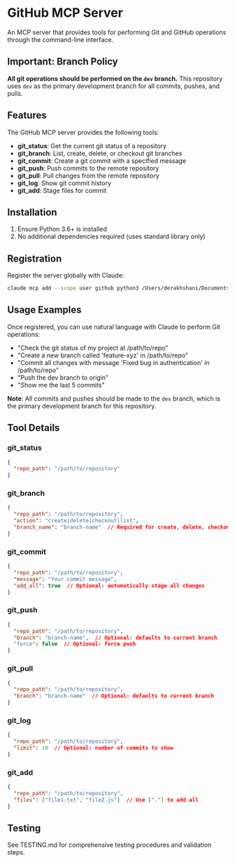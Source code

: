 # GitHub MCP Server

An MCP server that provides tools for performing Git and GitHub operations through the command-line interface.

## Important: Branch Policy

**All git operations should be performed on the `dev` branch.** This repository uses `dev` as the primary development branch for all commits, pushes, and pulls.

## Features

The GitHub MCP server provides the following tools:

- **git_status**: Get the current git status of a repository
- **git_branch**: List, create, delete, or checkout git branches
- **git_commit**: Create a git commit with a specified message
- **git_push**: Push commits to the remote repository
- **git_pull**: Pull changes from the remote repository
- **git_log**: Show git commit history
- **git_add**: Stage files for commit

## Installation

1. Ensure Python 3.6+ is installed
2. No additional dependencies required (uses standard library only)

## Registration

Register the server globally with Claude:

```bash
claude mcp add --scope user github python3 /Users/derakhshani/Documents/GitHub/personal/claude_dashboard/src/mcp/servers/github/server.py
```

## Usage Examples

Once registered, you can use natural language with Claude to perform Git operations:

- "Check the git status of my project at /path/to/repo"
- "Create a new branch called 'feature-xyz' in /path/to/repo"
- "Commit all changes with message 'Fixed bug in authentication' in /path/to/repo"
- "Push the dev branch to origin"
- "Show me the last 5 commits"

**Note**: All commits and pushes should be made to the `dev` branch, which is the primary development branch for this repository.

## Tool Details

### git_status
```json
{
  "repo_path": "/path/to/repository"
}
```

### git_branch
```json
{
  "repo_path": "/path/to/repository",
  "action": "create|delete|checkout|list",
  "branch_name": "branch-name"  // Required for create, delete, checkout
}
```

### git_commit
```json
{
  "repo_path": "/path/to/repository",
  "message": "Your commit message",
  "add_all": true  // Optional: automatically stage all changes
}
```

### git_push
```json
{
  "repo_path": "/path/to/repository",
  "branch": "branch-name",  // Optional: defaults to current branch
  "force": false  // Optional: force push
}
```

### git_pull
```json
{
  "repo_path": "/path/to/repository",
  "branch": "branch-name"  // Optional: defaults to current branch
}
```

### git_log
```json
{
  "repo_path": "/path/to/repository",
  "limit": 10  // Optional: number of commits to show
}
```

### git_add
```json
{
  "repo_path": "/path/to/repository",
  "files": ["file1.txt", "file2.js"]  // Use ["."] to add all
}
```

## Testing

See TESTING.md for comprehensive testing procedures and validation steps.